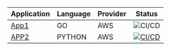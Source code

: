 
| Application                                   | Language | Provider | Status                                                                                               |
| --------------------------------------------- | -------- | -------- | ---------------------------------------------------------------------------------------------------  |
| [App1](https://github.com/RusYakup/app1)      | GO       | AWS      | ![CI/CD](https://github.com/RusYakup/app1/actions/workflows/godeploy.yml/badge.svg?branch=main)      |
| [APP2](https://github.com/RusYakup/app2)      | PYTHON   | AWS      | [![CI/CD](https://github.com/RusYakup/app2/actions/workflows/deployflask.yml/badge.svg)](https://github.com/RusYakup/app2/actions/workflows/deployflask.yml)                                                                                                     |
